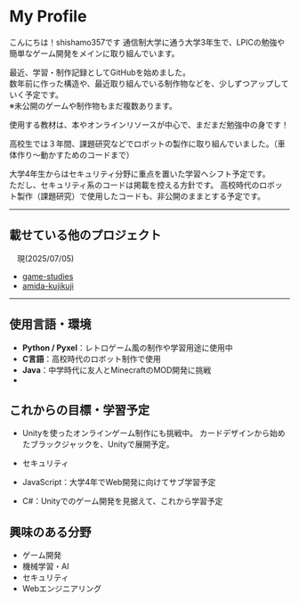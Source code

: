 # My Profile

こんにちは！shishamo357です
通信制大学に通う大学3年生で、LPICの勉強や簡単なゲーム開発をメインに取り組んでいます。

最近、学習・制作記録としてGitHubを始めました。  
数年前に作った構造や、最近取り組んでいる制作物などを、少しずつアップしていく予定です。  
※未公開のゲームや制作物もまだ複数あります。

使用する教材は、本やオンラインリソースが中心で、まだまだ勉強中の身です！

高校生では３年間、課題研究などでロボットの製作に取り組んでいました。（車体作り～動かすためのコードまで）

大学4年生からはセキュリティ分野に重点を置いた学習へシフト予定です。  
ただし、セキュリティ系のコードは掲載を控える方針です。
高校時代のロボット製作（課題研究）で使用したコードも、非公開のままとする予定です。

---

## 載せている他のプロジェクト

　現(2025/07/05)
- [game-studies](https://github.com/shishamo357/game-studies)
- [amida-kujikuji](https://github.com/shishamo357/amida-kujikuji)

---

## 使用言語・環境

- **Python / Pyxel**：レトロゲーム風の制作や学習用途に使用中  
- **C言語**：高校時代のロボット制作で使用  
- **Java**：中学時代に友人とMinecraftのMOD開発に挑戦 
-  

## これからの目標・学習予定

- Unityを使ったオンラインゲーム制作にも挑戦中。
カードデザインから始めたブラックジャックを、Unityで展開予定。

- セキュリティ
- JavaScript：大学4年でWeb開発に向けてサブ学習予定
- C#：Unityでのゲーム開発を見据えて、これから学習予定

## 興味のある分野

- ゲーム開発
- 機械学習・AI
- セキュリティ
- Webエンジニアリング
